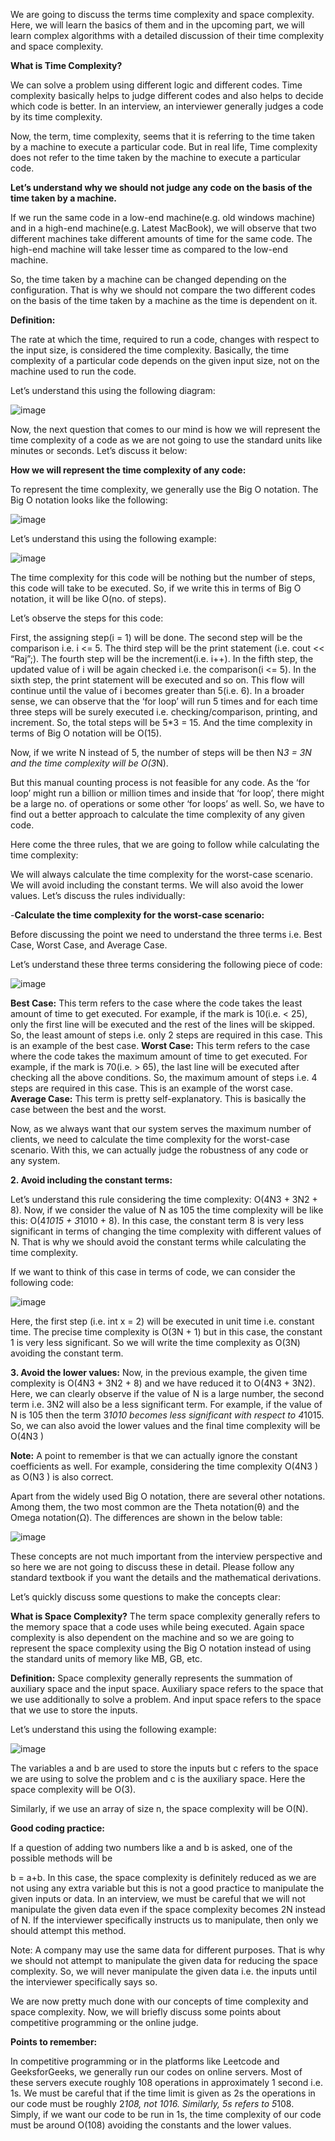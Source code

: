 We are going to discuss the terms time complexity and space complexity. Here, we will learn the basics of them and in the upcoming part, we will learn complex algorithms with a detailed discussion of their time complexity and space complexity.

**What is Time Complexity?**

We can solve a problem using different logic and different codes. Time complexity basically helps to judge different codes and also helps to decide which code is better. In an interview, an interviewer generally judges a code by its time complexity.

Now, the term, time complexity, seems that it is referring to the time taken by a machine to execute a particular code. But in real life, Time complexity does not refer to the time taken by the machine to execute a particular code. 

**Let’s understand why we should not judge any code on the basis of the time taken by a machine.**

If we run the same code in a low-end machine(e.g. old windows machine) and in a high-end machine(e.g. Latest MacBook), we will observe that two different machines take different amounts of time for the same code. The high-end machine will take lesser time as compared to the low-end machine. 

So, the time taken by a machine can be changed depending on the configuration. That is why we should not compare the two different codes on the basis of the time taken by a machine as the time is dependent on it.

**Definition:**

The rate at which the time, required to run a code, changes with respect to the input size, is considered the time complexity. Basically, the time complexity of a particular code depends on the given input size, not on the machine used to run the code.

Let’s understand this using the following diagram:

![image](https://github.com/itsankit07/A2Z-DSA/assets/91182445/1b2be390-a72a-4a23-9662-57c78bf303ac)


Now, the next question that comes to our mind is how we will represent the time complexity of a code as we are not going to use the standard units like minutes or seconds. Let’s discuss it below:

**How we will represent the time complexity of any code:**

To represent the time complexity, we generally use the Big O notation. The Big O notation looks like the following:

![image](https://github.com/itsankit07/A2Z-DSA/assets/91182445/2147758d-6b46-414b-ab21-5fb14185a6c9)

Let’s understand this using the following example:

![image](https://github.com/itsankit07/A2Z-DSA/assets/91182445/a7c1377c-f3a3-4a6c-9c12-8621edee910f)


The time complexity for this code will be nothing but the number of steps, this code will take to be executed. So, if we write this in terms of Big O notation, it will be like O(no. of steps).

Let’s observe the steps for this code:

First, the assigning step(i = 1) will be done.
The second step will be the comparison i.e. i <= 5.
The third step will be the print statement (i.e. cout << “Raj”;).
The fourth step will be the increment(i.e. i++).
In the fifth step, the updated value of i will be again checked i.e. the comparison(i <= 5).
In the sixth step, the print statement will be executed and so on.
This flow will continue until the value of i becomes greater than 5(i.e. 6). In a broader sense, we can observe that the ‘for loop’ will run 5 times and for each time three steps will be surely executed i.e. checking/comparison, printing, and increment. So, the total steps will be 5*3 = 15. And the time complexity in terms of Big O notation will be O(15).

Now, if we write N instead of 5, the number of steps will be then N*3 = 3N and the time complexity will be O(3*N).

But this manual counting process is not feasible for any code. As the ‘for loop’ might run a billion or million times and inside that ‘for loop’, there might be a large no. of operations or some other ‘for loops’ as well. So, we have to find out a better approach to calculate the time complexity of any given code.

Here come the three rules, that we are going to follow while calculating the time complexity:

We will always calculate the time complexity for the worst-case scenario.
We will avoid including the constant terms.
We will also avoid the lower values.
Let’s discuss the rules individually:

-**Calculate the time complexity for the worst-case scenario:**

Before discussing the point we need to understand the three terms i.e. Best Case, Worst Case, and Average Case.

Let’s understand these three terms considering the following piece of code:

![image](https://github.com/itsankit07/A2Z-DSA/assets/91182445/e735cc9c-89d6-4ecf-b9a6-12fe9d9f8785)


**Best Case:** This term refers to the case where the code takes the least amount of time to get executed. For example, if the mark is 10(i.e. < 25), only the first line will be executed and the rest of the lines will be skipped. So, the least amount of steps i.e. only 2 steps are required in this case. This is an example of the best case.
**Worst Case:** This term refers to the case where the code takes the maximum amount of time to get executed. For example, if the mark is 70(i.e. > 65), the last line will be executed after checking all the above conditions. So, the maximum amount of steps i.e. 4 steps are required in this case. This is an example of the worst case.
**Average Case:** This term is pretty self-explanatory. This is basically the case between the best and the worst.


Now, as we always want that our system serves the maximum number of clients, we need to calculate the time complexity for the worst-case scenario. With this, we can actually judge the robustness of any code or any system.

**2. Avoid including the constant terms:**

Let’s understand this rule considering the time complexity: O(4N3 + 3N2 + 8). Now, if we consider the value of N as 105 the time complexity will be like this:  O(4*1015 + 3*1010 + 8). In this case, the constant term 8 is very less significant in terms of changing the time complexity with different values of N. That is why we should avoid the constant terms while calculating the time complexity.

If we want to think of this case in terms of code, we can consider the following code:

![image](https://github.com/itsankit07/A2Z-DSA/assets/91182445/bd2bde3f-f5c9-49f1-9e65-3107725c38db)

Here, the first step (i.e. int x = 2) will be executed in unit time i.e. constant time. The precise time complexity is O(3N + 1) but in this case, the constant 1 is very less significant. So we will write the time complexity as O(3N) avoiding the constant term.

**3. Avoid the lower values:**
Now, in the previous example, the given time complexity is O(4N3 + 3N2 + 8) and we have reduced it to O(4N3 + 3N2). Here, we can clearly observe if the value of N is a large number, the second term i.e. 3N2 will also be a less significant term. For example, if the value of N is 105 then the term 3*1010 becomes less significant with respect to 4*1015. So, we can also avoid the lower values and the final time complexity will be O(4N3 )

**Note:** A point to remember is that we can actually ignore the constant coefficients as well. For example, considering the time complexity O(4N3 ) as O(N3 ) is also correct.

Apart from the widely used Big O notation, there are several other notations. Among them, the two most common are the Theta notation(θ) and the Omega notation(Ω). The differences are shown in the below table:

![image](https://github.com/itsankit07/A2Z-DSA/assets/91182445/cbdc38ed-0227-48ef-a0c7-ac9aa8e1deeb)

These concepts are not much important from the interview perspective and so here we are not going to discuss these in detail. Please follow any standard textbook if you want the details and the mathematical derivations.

Let’s quickly discuss some questions to make the concepts clear:

**What is Space Complexity?**
The term space complexity generally refers to the memory space that a code uses while being executed. Again space complexity is also dependent on the machine and so we are going to represent the space complexity using the Big O notation instead of using the standard units of memory like MB, GB, etc.

**Definition:**
Space complexity generally represents the summation of auxiliary space and the input space. Auxiliary space refers to the space that we use additionally to solve a problem. And input space refers to the space that we use to store the inputs.

Let’s understand this using the following example:

![image](https://github.com/itsankit07/A2Z-DSA/assets/91182445/563e356e-d7e8-496c-ae88-7f1fd998a60a)

The variables a and b are used to store the inputs but c refers to the space we are using to solve the problem and c is the auxiliary space. Here the space complexity will be O(3).

Similarly, if we use an array of size n, the space complexity will be O(N).

**Good coding practice:**

If a question of adding two numbers like a and b is asked, one of the possible methods will be 

b = a+b. In this case, the space complexity is definitely reduced as we are not using any extra variable but this is not a good practice to manipulate the given inputs or data. In an interview, we must be careful that we will not manipulate the given data even if the space complexity becomes 2N instead of N. If the interviewer specifically instructs us to manipulate, then only we should attempt this method.

Note: A company may use the same data for different purposes. That is why we should not attempt to manipulate the given data for reducing the space complexity. So, we will never manipulate the given data i.e. the inputs until the interviewer specifically says so.

We are now pretty much done with our concepts of time complexity and space complexity. Now, we will briefly discuss some points about competitive programming or the online judge.

**Points to remember:**

In competitive programming or in the platforms like Leetcode and GeeksforGeeks, we generally run our codes on online servers. Most of these servers execute roughly 108 operations in approximately 1 second i.e. 1s. We must be careful that if the time limit is given as 2s the operations in our code must be roughly 2*108, not 1016. Similarly, 5s refers to 5*108. Simply, if we want our code to be run in 1s, the time complexity of our code must be around O(108) avoiding the constants and the lower values.


